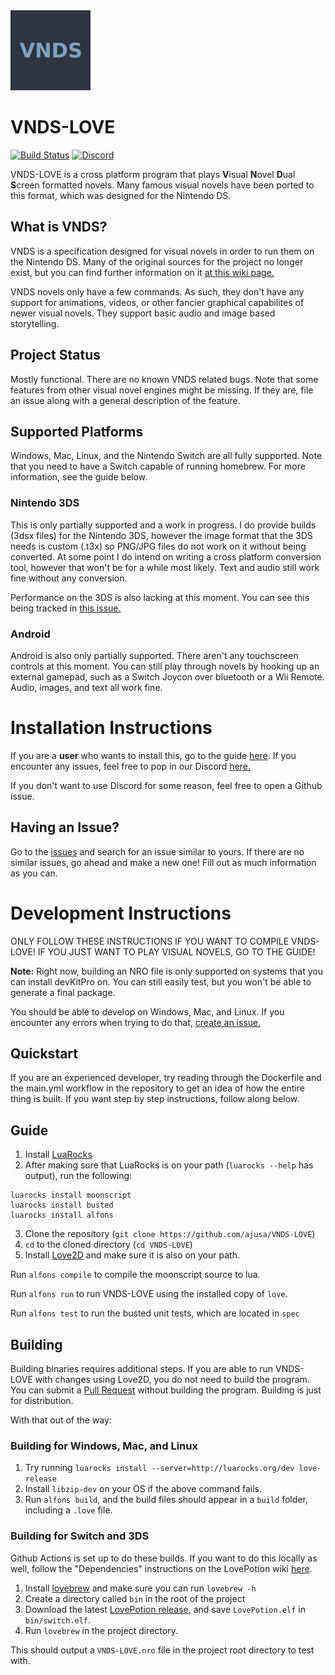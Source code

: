 <img src="icons/icon.jpg?raw=true" width="128" height=128>

# VNDS-LOVE
[![Build Status](https://github.com/ajusa/VNDS-LOVE/workflows/VNDS-LOVE/badge.svg)](https://github.com/ajusa/VNDS-LOVE/actions)
[![Discord](https://img.shields.io/discord/716444798432575518.svg?label=&logo=discord&logoColor=ffffff&color=7389D8&labelColor=6A7EC2)](https://discord.gg/q8wjpt2)

VNDS-LOVE is a cross platform program that plays **V**isual **N**ovel **D**ual **S**creen formatted novels.
Many famous visual novels have been ported to this format, which was designed for the Nintendo DS.

## What is VNDS?
VNDS is a specification designed for visual novels in order to run them on the Nintendo DS. Many of the original sources for the project no longer exist, but you can find further information on it [at this wiki page.](https://github.com/BASLQC/vnds/wiki)

VNDS novels only have a few commands. As such, they don't have any support for animations, videos, or other fancier graphical capabilites of newer visual novels. They support basic audio and image based storytelling.

## Project Status
Mostly functional. There are no known VNDS related bugs. Note that some features from other visual novel engines might be missing. If they are, file an issue along with a general description of the feature.

## Supported Platforms
Windows, Mac, Linux, and the Nintendo Switch are all fully supported. Note that you need to have a Switch capable of running homebrew. For more information, see the guide below.

### Nintendo 3DS
This is only partially supported and a work in progress. I do provide builds (3dsx files) for the Nintendo 3DS, however the image format that the 3DS needs is custom (.t3x) so PNG/JPG files do not work on it without being converted. At some point I do intend on writing a cross platform conversion tool, however that won't be for a while most likely. Text and audio still work fine without any conversion.

Performance on the 3DS is also lacking at this moment. You can see this being tracked in [this issue.](https://github.com/ajusa/VNDS-LOVE/issues/16)
### Android
Android is also only partially supported. There aren't any touchscreen controls at this moment. You can still play through novels by hooking up an external gamepad, such as a Switch Joycon over bluetooth or a Wii Remote. Audio, images, and text all work fine.

# Installation Instructions
If you are a **user** who wants to install this, go to the guide [here](https://docs.google.com/document/d/e/2PACX-1vRoZeD_wTko3X7FnARS2HtUerTUABwqnfnEJQpuEG9GQ0UvbnWFdbhvg7eEYsFNnMxTUJ7F9dupMCjQ/pub).
If you encounter any issues, feel free to pop in our Discord [here.](https://discord.gg/q8wjpt2)

If you don't want to use Discord for some reason, feel free to open a Github issue.

## Having an Issue?
Go to the [issues](https://github.com/ajusa/VNDS-LOVE/issues/) and search for an issue similar to yours.
If there are no similar issues, go ahead and make a new one! Fill out as much information as you can.

# Development Instructions
ONLY FOLLOW THESE INSTRUCTIONS IF YOU WANT TO COMPILE VNDS-LOVE! 
IF YOU JUST WANT TO PLAY VISUAL NOVELS, GO TO THE GUIDE!

**Note:** Right now, building an NRO file is only supported on systems that you can install devKitPro on.
You can still easily test, but you won't be able to generate a final package.

You should be able to develop on Windows, Mac, and Linux. If you encounter any errors when trying to do that, [create an issue.](https://github.com/ajusa/VNDS-LOVE/issues/new)

## Quickstart
If you are an experienced developer, try reading through the Dockerfile and the main.yml workflow in the repository to get an idea of how the entire thing is built. If you want step by step instructions, follow along below.

## Guide

1. Install [LuaRocks](https://luarocks.org/)
2. After making sure that LuaRocks is on your path (`luarocks --help` has output), run the following:
```
luarocks install moonscript
luarocks install busted
luarocks install alfons
```
3. Clone the repository (`git clone https://github.com/ajusa/VNDS-LOVE`)
4. `cd` to the cloned directory (`cd VNDS-LOVE`)
5. Install [Love2D](https://love2d.org/) and make sure it is also on your path.

Run `alfons compile` to compile the moonscript source to lua.

Run `alfons run` to run VNDS-LOVE using the installed copy of `love`.

Run `alfons test` to run the busted unit tests, which are located in `spec`

## Building

Building binaries requires additional steps. 
If you are able to run VNDS-LOVE with changes using Love2D, you do not need to build the program.
You can submit a [Pull Request](https://github.com/ajusa/VNDS-LOVE/pulls) without building the program.
Building is just for distribution.

With that out of the way:

### Building for Windows, Mac, and Linux

1. Try running `luarocks install --server=http://luarocks.org/dev love-release`
2. Install `libzip-dev` on your OS if the above command fails.
3. Run `alfons build`, and the build files should appear in a `build` folder, including a `.love` file.

### Building for Switch and 3DS

Github Actions is set up to do these builds. If you want to do this locally as well,
follow the "Dependencies" instructions on the LovePotion wiki [here](https://turtlep.github.io/LovePotion/wiki/#/building).

1. Install [lovebrew](https://github.com/TurtleP/lovebrew) and make sure you can run `lovebrew -h`
2. Create a directory called `bin` in the root of the project
3. Download the latest [LovePotion release](https://github.com/TurtleP/LovePotion/releases), and save `LovePotion.elf` in `bin/switch.elf`.
4. Run `lovebrew` in the project directory.

This should output a `VNDS-LOVE.nro` file in the project root directory to test with. 
